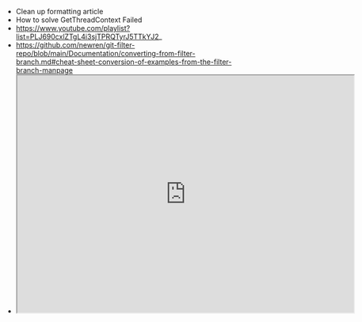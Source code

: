 - Clean up formatting article
- How to solve GetThreadContext Failed
- https://www.youtube.com/playlist?list=PLJ690cxlZTgL4i3sjTPRQTyrJ5TTkYJ2_
- https://github.com/newren/git-filter-repo/blob/main/Documentation/converting-from-filter-branch.md#cheat-sheet-conversion-of-examples-from-the-filter-branch-manpage
- <iframe src="https://www.youtube.com/embed/dXBohfjc4WA" width="680" height="480" allowfullscreen></iframe>
